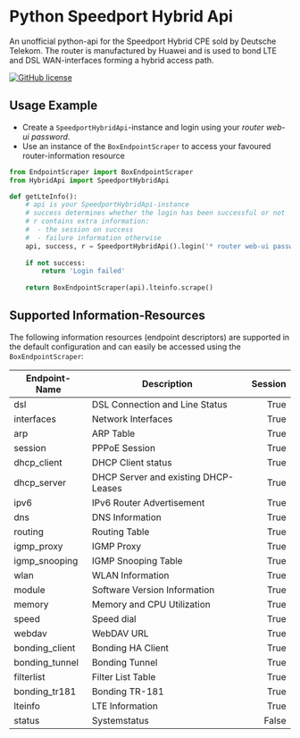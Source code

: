 # Python Speedport Hybrid Api
An unofficial python-api for the Speedport Hybrid CPE sold by Deutsche Telekom. The router is manufactured by Huawei and is used to bond LTE and DSL WAN-interfaces forming a hybrid access path.

[![GitHub license](https://img.shields.io/badge/license-MIT-blue.svg)](https://raw.githubusercontent.com/The-Master777/HybridApi/master/LICENSE)

## Usage Example
  * Create a `SpeedportHybridApi`-instance and login using your *router web-ui password*.
  * Use an instance of the `BoxEndpointScraper` to access your favoured router-information resource

```python
from EndpointScraper import BoxEndpointScraper
from HybridApi import SpeedportHybridApi

def getLteInfo():
    # api is your SpeedportHybridApi-instance
    # success determines whether the login has been successful or not
    # r contains extra information:
    #  - the session on success
    #  - failure information otherwise
    api, success, r = SpeedportHybridApi().login('* router web-ui password *')
    
    if not success:
        return 'Login failed'
    
    return BoxEndpointScraper(api).lteinfo.scrape()
```

## Supported Information-Resources
The following information resources (endpoint descriptors) are supported in the default configuration and can easily be accessed using the `BoxEndpointScraper`:

| Endpoint-Name  | Description                          | Session |
| -------------  | ------------------------------------ | -------:|
| dsl            | DSL Connection and Line Status       |    True |
| interfaces     | Network Interfaces                   |    True |
| arp            | ARP Table                            |    True |
| session        | PPPoE Session                        |    True |
| dhcp_client    | DHCP Client status                   |    True |
| dhcp_server    | DHCP Server and existing DHCP-Leases |    True |
| ipv6           | IPv6 Router Advertisement            |    True |
| dns            | DNS Information                      |    True |
| routing        | Routing Table                        |    True |
| igmp_proxy     | IGMP Proxy                           |    True |
| igmp_snooping  | IGMP Snooping Table                  |    True |
| wlan           | WLAN Information                     |    True |
| module         | Software Version Information         |    True |
| memory         | Memory and CPU Utilization           |    True |
| speed          | Speed dial                           |    True |
| webdav         | WebDAV URL                           |    True |
| bonding_client | Bonding HA Client                    |    True |
| bonding_tunnel | Bonding Tunnel                       |    True |
| filterlist     | Filter List Table                    |    True |
| bonding_tr181  | Bonding TR-181                       |    True |
| lteinfo        | LTE Information                      |    True |
| status         | Systemstatus                         |   False |

